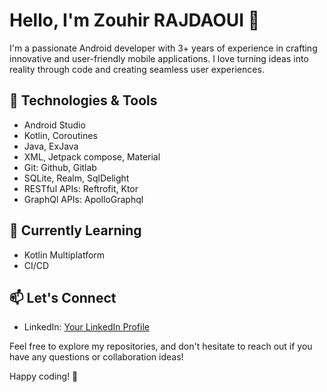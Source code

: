 # Hello, I'm Zouhir RAJDAOUI 👋

I'm a passionate Android developer with 3+ years of experience in crafting innovative and user-friendly mobile applications. I love turning ideas into reality through code and creating seamless user experiences.

## 🔧 Technologies & Tools

- Android Studio
- Kotlin, Coroutines
- Java, ExJava
- XML, Jetpack compose, Material
- Git: Github, Gitlab
- SQLite, Realm, SqlDelight
- RESTful APIs: Reftrofit, Ktor
- GraphQl APIs: ApolloGraphql 

## 🌱 Currently Learning

- Kotlin Multiplatform
- CI/CD

## 📫 Let's Connect

- LinkedIn: [Your LinkedIn Profile](https://www.linkedin.com/in/rajdaouizouhir/)

Feel free to explore my repositories, and don't hesitate to reach out if you have any questions or collaboration ideas!

Happy coding! 🚀
